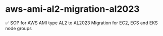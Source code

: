 # aws-ami-al2-migration-al2023
✅ SOP for AWS AMI type AL2 to AL2023 Migration for EC2, ECS and EKS node groups
